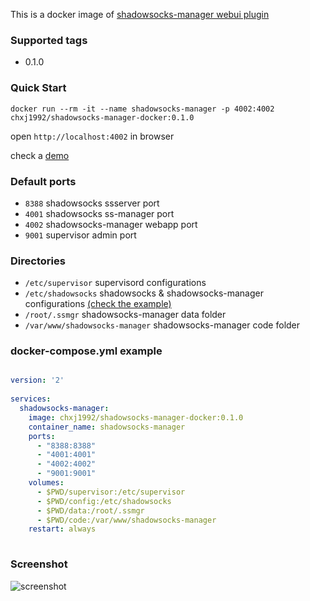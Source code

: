 This is a docker image of [shadowsocks-manager webui plugin](https://github.com/shadowsocks/shadowsocks-manager)

### Supported tags

* 0.1.0

### Quick Start

`docker run --rm -it --name shadowsocks-manager -p 4002:4002 chxj1992/shadowsocks-manager-docker:0.1.0`

open `http://localhost:4002` in browser

check a [demo](http://fuck-the-wall.chxj.name)

### Default ports

* `8388` shadowsocks ssserver port
* `4001` shadowsocks ss-manager port
* `4002` shadowsocks-manager webapp port
* `9001` supervisor admin port

### Directories

* `/etc/supervisor` supervisord configurations
* `/etc/shadowsocks` shadowsocks & shadowsocks-manager configurations [(check the example)](https://github.com/chxj1992/shadowsocks-manager-docker/tree/master/config)
* `/root/.ssmgr` shadowsocks-manager data folder
* `/var/www/shadowsocks-manager` shadowsocks-manager code folder

### docker-compose.yml example

``` yaml 

version: '2'                                                                                                                                    
                                                                                                                                                
services:                                                                                                                                       
  shadowsocks-manager:                                                                                                                          
    image: chxj1992/shadowsocks-manager-docker:0.1.0                                                                                                                                
    container_name: shadowsocks-manager                                                                                                         
    ports:                                                                                                                                      
      - "8388:8388"                                                                                                                             
      - "4001:4001"                                                                                                                             
      - "4002:4002"                                                                                                                             
      - "9001:9001"                                                                                                                             
    volumes:                                                                                                                                    
      - $PWD/supervisor:/etc/supervisor                                                                                                         
      - $PWD/config:/etc/shadowsocks                                                                                                            
      - $PWD/data:/root/.ssmgr                                                                                                                  
      - $PWD/code:/var/www/shadowsocks-manager                                                                                                  
    restart: always  
  
```

### Screenshot

![screenshot](https://github.com/chxj1992/shadowsocks-manager-docker/blob/master/screenshot.png)
